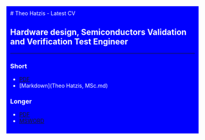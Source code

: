 
<div style="background-color:blue;color:white;padding:2%;">
# Theo Hatzis - Latest CV 

## Hardware design, Semiconductors Validation and Verification Test Engineer
----------------------------------------
### Short 
* [PDF](docs\3a.pdf)
* [Markdown](Theo Hatzis, MSc.md)

### Longer  
* [PDF](docs\2a.pdf)  
* [MSWORD](docs/2a.docx)


